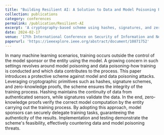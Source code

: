 ```yaml
---
title: "Building Resilient AI: A Solution to Data and Model Poisoning Prevention"
collection: publications
category: conferences
permalink: /publication/Resilient-AI
excerpt: 'A cryptography-based scheme using hashes, signatures, and zero-knowledge proofs is proposed to protect machine learning from data and model poisoning, ensuring secure and verifiable training.'
date: 2024-02-17
venue: '17th International Conference on Security of Information and Networks (SIN)'
paperurl: 'https://ieeexplore.ieee.org/abstract/document/10871752'
---
```


In many machine learning scenarios, training occurs outside the control of the model sponsor or the entity using the model. A growing concern in such settings revolves around model poisoning and data poisoning-how training is conducted and which data contributes to the process. This paper introduces a protective scheme against model and data poisoning attacks. Leveraging cryptographic primitives such as hashes, signature schemes, and zero-knowledge proofs, the scheme ensures the integrity of the training process. Hashing maintains the continuity of data from authenticated sensors, while signatures validate the data. In the end, zero-knowledge proofs verify the correct model computation by the entity carrying out the training process. By adopting this approach, model sponsors can securely delegate training tasks, guaranteeing the authenticity of the results. Implementation and testing demonstrate the scheme's feasibility, effectively countering data and model poisoning threats.